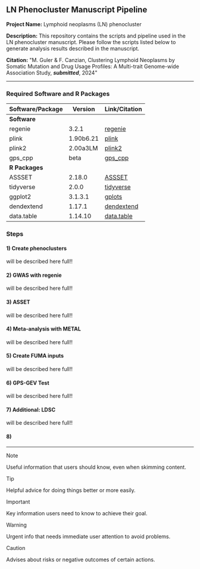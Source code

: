 LN Phenocluster Manuscript Pipeline
-----------------------------

**Project Name:** Lymphoid neoplasms (LN) phenocluster

**Description:** This repository contains the scripts and pipeline used in the LN phenocluster manuscript. Please follow the scripts listed below to generate analysis results described in the manuscript.

**Citation:** "M. Guler & F. Canzian, Clustering Lymphoid Neoplasms by Somatic Mutation and Drug Usage Profiles: A Multi-trait Genome-wide Association Study, ***submitted***, 2024"

* * * * *

### Required Software and R Packages

| **Software/Package** | **Version** | **Link/Citation** |
| --- | --- | --- |
| **Software** |  |  |
| regenie | 3.2.1 | [regenie](https://github.com/rgcgithub/regenie) |
| plink | 1.90b6.21 | [plink](https://www.cog-genomics.org/plink/) |
| plink2 | 2.00a3LM | [plink2](https://www.cog-genomics.org/plink/2.0/) |
| gps_cpp | beta | [gps_cpp](https://github.com/twillis209/gps_cpp/tree/remove_po_dependency) |
| **R Packages** |  |  |
| ASSSET | 2.18.0 | [ASSSET](https://bioconductor.org/packages/release/bioc/html/ASSET.html) |
| tidyverse | 2.0.0 | [tidyverse](https://www.tidyverse.org/) |
| ggplot2 | 3.1.3.1 | [gplots](https://github.com/talgalili/gplots) |
| dendextend | 1.17.1 | [dendextend](https://academic.oup.com/bioinformatics/article/31/22/3718/240978) |
| data.table | 1.14.10 | [data.table](https://github.com/Rdatatable/data.table) |

### Steps

#### 1) Create phenoclusters

  will be described here full!!

#### 2) GWAS with regenie

  will be described here full!!

#### 3) ASSET

  will be described here full!!

#### 4) Meta-analysis with METAL

  will be described here full!!

#### 5) Create FUMA inputs

  will be described here full!!

#### 6) GPS-GEV Test

  will be described here full!!

#### 7) Additional: LDSC

  will be described here full!!

#### 8) 

* * * * *

> [!NOTE]
> Useful information that users should know, even when skimming content.

> [!TIP]
> Helpful advice for doing things better or more easily.

> [!IMPORTANT]
> Key information users need to know to achieve their goal.

> [!WARNING]
> Urgent info that needs immediate user attention to avoid problems.

> [!CAUTION]
> Advises about risks or negative outcomes of certain actions.

